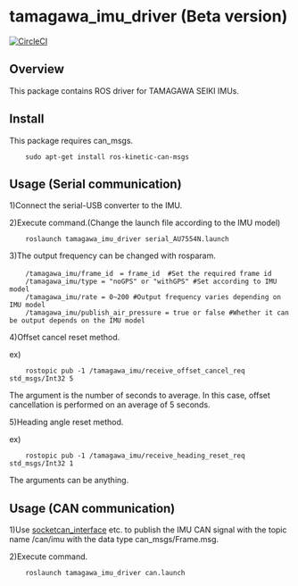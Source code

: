 # tamagawa_imu_driver (Beta version)

[![CircleCI](https://circleci.com/gh/MapIV/tamagawa_imu_driver/tree/master.svg?style=svg)](https://circleci.com/gh/MapIV/tamagawa_imu_driver/tree/master)

## Overview

This package contains ROS driver for TAMAGAWA SEIKI IMUs.

## Install

This package requires can_msgs.

		sudo apt-get install ros-kinetic-can-msgs  

## Usage (Serial communication)
1)Connect the serial-USB converter to the IMU.


2)Execute command.(Change the launch file according to the IMU model)  

		roslaunch tamagawa_imu_driver serial_AU7554N.launch  

3)The output frequency can be changed with rosparam.  

		/tamagawa_imu/frame_id　= frame_id  #Set the required frame id  
		/tamagawa_imu/type = "noGPS" or "withGPS" #Set according to IMU model  
		/tamagawa_imu/rate = 0~200 #Output frequency varies depending on IMU model  
		/tamagawa_imu/publish_air_pressure = true or false #Whether it can be output depends on the IMU model  

4)Offset cancel reset method.

ex)

		rostopic pub -1 /tamagawa_imu/receive_offset_cancel_req std_msgs/Int32 5  

The argument is the number of seconds to average. In this case, offset cancellation is performed on an average of 5 seconds.  

5)Heading angle reset method.

ex)

		rostopic pub -1 /tamagawa_imu/receive_heading_reset_req std_msgs/Int32 1  

The arguments can be anything.

## Usage (CAN communication)

1)Use [socketcan_interface](http://wiki.ros.org/socketcan_interface) etc. to publish the IMU CAN signal with the topic name /can/imu with the data type can_msgs/Frame.msg.  

2)Execute command.  

		roslaunch tamagawa_imu_driver can.launch  
